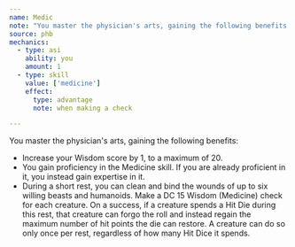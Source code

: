 ```yaml
---
name: Medic
note: "You master the physician's arts, gaining the following benefits: "
source: phb
mechanics:
  - type: asi
    ability: you
    amount: 1
  - type: skill
    value: ['medicine']
    effect:
      type: advantage
      note: when making a check

---
```

You master the physician's arts, gaining the following benefits: 
- Increase your Wisdom score by 1, to a maximum of 20. 
- You gain proficiency in the Medicine skill. If you are already proficient in it, you instead gain expertise in it. 
- During a short rest, you can clean and bind the wounds of up to six willing beasts and humanoids. Make a DC 15 Wisdom (Medicine) check for each creature. On a success, if a creature spends a Hit Die during this rest, that creature can forgo the roll and instead regain the maximum number of hit points the die can restore. A creature can do so only once per rest, regardless of how many Hit Dice it spends.

